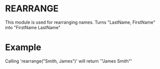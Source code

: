 REARRANGE
=========

This module is used for rearranging names.
Turns "LastName, FirstName" into "FirstName LastName"

# Example

Calling 'rearrange("Smith, James")' will return '"James Smith"' 
